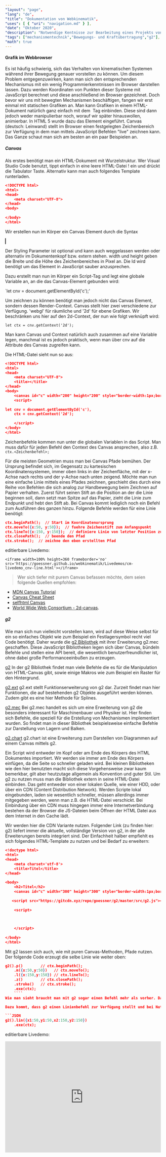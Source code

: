 ```yaml
---
"layout": "page",
"lang": "de",
"title": "Dokumentation von Webkinematik",
"uses": [ { "uri": "navigation.md" } ],
"date": "Oktober 2020",
"description": "Notwendige Kentnisse zur Bearbeitung eines Projekts von Webkinematik",
"tags": ["mechanismentechnik","Bewegungs- und Kraftübertragung","g2"],
"math": true
---
```


#### Grafik im Webbrowser

Es ist häufig schwierig, sich das Verhalten von kinematischen Systemen während ihrer Bewegung genauer vorstellen zu können. Um diesem Problem entgegenzuwirken, kann man sich den entsprechenden Mechanismus mit ein wenig Programmierkenntnissen im Browser darstellen lassen. Dazu werden Koordinaten von Punkten dieser Systeme mit JavaScript berechnet und diese anschließend im Browser gezeichnet. Doch bevor wir uns mit bewegten Mechanismen beschäftigen, fangen wir erst einmal mit statischen Grafiken an. Man kann Grafiken in einem HTML-Dokument natürlich ganz einfach mit dem <img> Tag einbinden. Diese sind dann jedoch weder manipulierbar noch, worauf wir später hinauswollen, animierbar. In HTML 5 wurde dazu das <canvas> Element eingeführt. Canvas (deutsch: Leinwand) stellt im Browser einen festgelegten Zeichenbereich zur Verfügung in dem man mittels JavaScript Befehlen "live" zeichnen kann. Das Ganze schaut man sich am besten an ein paar Beispielen an.

##### **Canvas**

Als erstes benötigt man ein HTML-Dokument mit Wurzelstruktur. Wer Visual Studio Code benutzt, tippt einfach in eine leere HTML-Datei ! ein und drückt die Tabulator Taste. Alternativ kann man auch folgendes Template runterladen.

```JSON
<!DOCTYPE html>
<html>
<head>
    <meta charset="UTF-8">
</head>
<body>
 
</body>
</html>
````

Wir erstellen nun im Körper ein Canvas Element durch die Syntax

<canvas id="c" width="200" height="200" style="border-width:1px;border-style:solid"></canvas>

Der Styling Parameter ist optional und kann auch weggelassen werden oder alternativ im Dokumentenkopf bzw. extern stehen.
width und height geben die Breite und die Höhe des Zeichenbereiches in Pixel an. Die Id wird benötigt um das Element in JavaScript sauber anzusprechen.

Dazu erstellt man nun im Körper ein Script-Tag und legt eine globale Variable an, an die das Canvas-Element gebunden wird:

`let cnv = document.getElementById('c');' 

Um zeichnen zu können benötigt man jedoch nicht das Canvas Element, sondern dessen Render-Context. Canvas stellt hier zwei verschiedene zur Verfügung. 'webgl' für räumliche und '2d' für ebene Grafiken. Wir beschränken uns hier auf den 2d-Context, der nun wie folgt verknüpft wird:

`let ctx = cnv.getContext('2d');`

Man kann Canvas und Context natürlich auch zusammen auf eine Variable legen, manchmal ist es jedoch praktisch, wenn man über cnv auf die Attribute des Canvas zugreifen kann. 

Die HTML-Datei sieht nun so aus:

```JSON
<!DOCTYPE html>
<html>
<head>
    <meta charset="UTF-8">
    <title></title>
</head>
<body>
    <canvas id="c" width="200" height="200" style="border-width:1px;border-style:solid"></canvas>
    <script>
 
let cnv = document.getElementById('c'),  
    ctx = cnv.getContext('2d');
 
    </script>
</body>
</html>
````

Zeichenbefehle kommen nun unter die globalen Variablen in das Script. Man muss dafür für jeden Befehl den Context des Canvas ansprechen, also z.B.
`ctx.<Zeichenbefehl>;`

Für die meisten Geometrien muss man bei Canvas Pfade bemühen. Der Ursprung befindet sich, im Gegensatz zu kartesischen Koordinatensystemen, immer oben links in der Zeichenfläche, mit der x-Achse nach rechts und der y-Achse nach unten zeigend. Möchte man nun eine einfache Linie mittels eines Pfades zeichnen, geschieht dies durch eine Reihe von Befehlen die sich analog zur Handbewegung beim Zeichnen auf Papier verhalten. Zuerst führt seinen Stift an die Position an der die Linie beginnen soll, dann setzt man Spitze auf das Papier, zieht die Linie zum Endpunkt und hebt den Stift ab. Bei Canvas kommt lediglich noch ein Befehl zum Ausführen des ganzen hinzu. Folgende Befehle werden für eine Linie benötigt:

```JSON
ctx.beginPath();  // Start im Koordinatenursprung
ctx.moveTo({x:50, y:50});  // fuehre Zeichenstift zum Anfangspunkt
ctx.lineTo({x:150, y:150});  // definiere Linie von letzter Position zu diesem Punkt
ctx.closePath();  // beende den Pfad
ctx.stroke();  // zeichne den eben erstellten Pfad
````

editierbare Livedemo:

`<iframe width=100% height=360 frameborder='no' src='https://goessner.github.io/webkinematik/Livedemos/cm-livedemo_cnv-line.html'></iframe>`

> Wer sich tiefer mit purem Canvas befassen möchte, dem seien folgende Quellen empfohlen:
* [MDN Canvas Tutorial](https://developer.mozilla.org/en-US/docs/Web/API/Canvas_API/Tutorial)
* [Canvas Cheat Sheet](https://simon.html5.org/dump/html5-canvas-cheat-sheet.html)
* [selfhtml Canvas](https://wiki.selfhtml.org/wiki/JavaScript/Canvas)
* [World Wide Web Consortium - 2d-canvas](https://www.w3.org/TR/2dcontext/).

##### **g2**

Wie man sich nun vielleicht vorstellen kann, wird auf diese Weise selbst für ein so einfaches Objekt wie zum Beispiel ein Festlagersymbol recht viel Code benötigt. Daher wurde die [g2 Bibliothek](https://github.com/goessner/g2)
  mit ihrer Erweiterung g2.mec geschaffen. Diese JavaScript Bibliotheken legen sich über Canvas, bündeln Befehle und stellen eine API bereit, die wesentlich benutzerfreundlicher ist, ohne dabei große Performanceeinbußen zu erzeugen.

[g2](https://github.com/goessner/g2)
In der g2 Bibliothek findet man viele Befehle die es für die Manipulation von HTML-Canvas gibt, sowie einige Makros wie zum Beispiel ein Raster für den Hintergrund.

[g2.ext](https://github.com/goessner/g2/wiki)
g2.ext stellt Funktionserweiterung von g2 dar. Zurzeit findet man hier Funktionen, die auf bestehenden g2 Objekte ausgeführt werden können. Zudem gibt es eine hier Methode für Splines.

[g2.mec](https://github.com/goessner/g2/wiki)
Bei g2.mec handelt es sich um eine Erweiterung von g2 die besonders interessant für Maschinenbauer und Physiker ist. Hier finden sich Befehle, die speziell für die Erstellung von Mechanismen implementiert wurden. So findet man in dieser Bibliothek beispielsweise einfache Befehle zur Darstellung von Lagern und Balken.

[g2.chart](https://github.com/goessner/g2/wiki)
g2.chart ist eine Erweiterung zum Darstellen von Diagrammen auf einem Canvas mittels g2.

Ein Script wird entweder im Kopf oder am Ende des Körpers des HTML Dokumentes importiert. Wir werden sie immer am Ende des Körpers einfügen, da die Seite so schneller geladen wird. Bei kleinen Bibliotheken wie den hier benutzten macht sich diese Vorgehensweise zwar kaum bemerkbar, gilt aber heutzutage allgemein als Konvention und guter Stil.
Um g2 zu nutzen muss man die Bibliothek extern in seine HTML-Datei einbinden. Das geht entweder von einer lokalen Quelle, wie einer HDD, oder über ein CDN (Content Distribution Network). Werden Scripte lokal eingebunden, laden sie wesentlich schneller, müssen allerdings immer mitgegeben werden, wenn man z.B. die HTML-Datei verschickt. Bei Einbindung über ein CDN muss hingegen immer eine Internetverbindung bestehen da der Browser die JS-Dateien beim Öffnen der HTML Datei aus dem Internet in den Cache lädt.

Wir werden hier die CDN Variante nutzen. Folgender Link (zu finden hier: g2) liefert immer die aktuelle, vollständige Version von g2, in der alle Erweiterungen bereits integriert sind.
Der Einfachheit halber empfiehlt es sich folgendes HTML-Template zu nutzen und bei Bedarf zu erweitern:

```JSON
<!doctype html>
<html>
<head>
    <meta charset='utf-8'>
    <title>Titel</title>      
</head>
 
<body>
    <h2>Titel</h2>             
    <canvas id="c" width="300" height="300" style="border-width:1px;border-style:solid"></canvas>
 
   <script src="https://gitcdn.xyz/repo/goessner/g2/master/src/g2.js"></script>  
 
    <script>
 
 
 
    </script>
 
</body>
</html>
````
Mit g2 lassen sich auch, wie mit puren Canvas-Methoden, Pfade nutzen. Der folgende Code erzeugt die selbe Linie wie weiter oben:

```JSON
g2().p()        // ctx.beginPath();
    .m({x:50,y:50})   // ctx.moveTo();
    .l({x:150,y:150}) // ctx.lineTo();
    .z()        // ctx.closePath();
    .stroke()   // ctx.stroke();
    .exe(ctx);
    ````
Wie man sieht braucht man mit g2 sogar einen Befehl mehr als vorher. Das liegt an daran, dass g2 erst alle Befehle sammelt, bevor sie dann mit der Methode `exe(<Canvascontext>)` in den Context gerendert werden. Man brauch außerdem auch nicht bei jedem Befehl auf den Context verweisen, sondern kann durch den Punktoperator Befehl an Befehl aneinanderreihen und die Kette dann mit einem Semikolon schließen. Es ist also eine einzelne Anweisung wogegen die pure Canvasvariante aus fünf Anweisungen besteht.

Dazu kommt, dass g2 einen Linienbefehl zur Verfügung stellt und bei Nutzung von diesem reduziert sich der obige Code auf

```JSON
g2().lin({x1:50,y1:50,x2:150,y2:150})
    .exe(ctx);
````
editierbare Livedemo:

<iframe width=100% height=360 frameborder='no' src='https://goessner.github.io/webkinematik/Livedemos/cm-livedemo_g2-line.html'></iframe>





